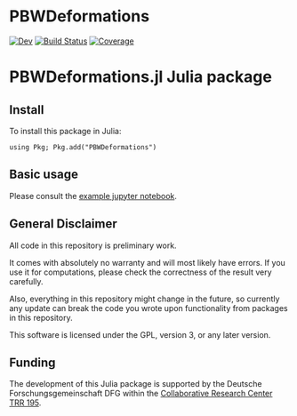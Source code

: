 # PBWDeformations

[![Dev](https://img.shields.io/badge/docs-dev-blue.svg)](https://johannesflake.gitlab.io/PBWDeformations.jl/dev)
[![Build Status](https://gitlab.com/a-rt/PBWDeformations.jl/badges/master/pipeline.svg)](https://gitlab.com/johannesflake/PBWDeformations.jl/pipelines)
[![Coverage](https://gitlab.com/a-rt/PBWDeformations.jl/badges/master/coverage.svg)](https://gitlab.com/johannesflake/PBWDeformations.jl/commits/master)

# PBWDeformations.jl Julia package

## Install

To install this package in Julia:
```
using Pkg; Pkg.add("PBWDeformations")
```

## Basic usage

Please consult the [example jupyter notebook](https://nbviewer.org/urls/gitlab.com/johannesflake/pbwdeformations.jl/-/raw/master/examples/PBWDeformationsNotebook.ipynb).


## General Disclaimer

All code in this repository is preliminary work.

It comes with absolutely no warranty and will most likely have errors. If you use it for computations, please check the correctness of the result very carefully.

Also, everything in this repository might change in the future, so currently any update can break the code you wrote upon functionality from packages in this repository.

This software is licensed under the GPL, version 3, or any later version.

## Funding

The development of this Julia package is supported by the Deutsche Forschungsgemeinschaft DFG within the [Collaborative Research Center TRR 195](https://www.computeralgebra.de/sfb/).
